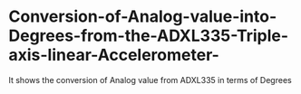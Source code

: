 # Conversion-of-Analog-value-into-Degrees-from-the-ADXL335-Triple-axis-linear-Accelerometer-
It shows the conversion of Analog value from ADXL335 in terms of Degrees 
